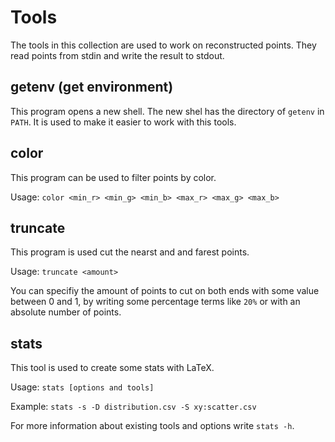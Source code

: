 Tools
=====
The tools in this collection are used to work on reconstructed points.
They read points from stdin and write the result to stdout.

getenv (get environment)
------------------------
This program opens a new shell. The new shel has the directory of
`getenv` in `PATH`. It is used to make it easier to work with this
tools.

color
-----
This program can be used to filter points by color.

Usage: `color <min_r> <min_g> <min_b> <max_r> <max_g> <max_b>`

truncate
--------
This program is used cut the nearst and and farest points.

Usage: `truncate <amount>`

You can specifiy the amount of points to cut on both ends with some
value between 0 and 1, by writing some percentage terms like `20%` or
with an absolute number of points.

stats
-----
This tool is used to create some stats with LaTeX.

Usage: `stats [options and tools]`

Example: `stats -s -D distribution.csv -S xy:scatter.csv`

For more information about existing tools and options write
`stats -h`.
